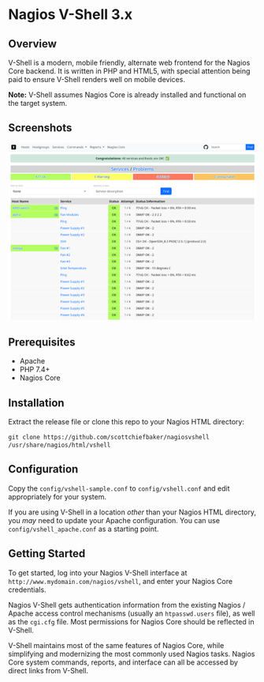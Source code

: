 # Nagios V-Shell 3.x

## Overview

V-Shell is a modern, mobile friendly, alternate web frontend for the Nagios Core
backend. It is written in PHP and HTML5, with special attention being paid to
ensure V-Shell renders well on mobile devices.

**Note:** V-Shell assumes Nagios Core is already installed and functional on the
target system.

## Screenshots
![Screenshot](screenshot.png?raw=true)

## Prerequisites

* Apache
* PHP 7.4+
* Nagios Core

## Installation

Extract the release file or clone this repo to your Nagios HTML directory:

```
git clone https://github.com/scottchiefbaker/nagiosvshell /usr/share/nagios/html/vshell
```

## Configuration

Copy the `config/vshell-sample.conf` to `config/vshell.conf` and edit
appropriately for your system.

If you are using V-Shell in a location *other* than your Nagios HTML directory,
you *may* need to update your Apache configuration. You can use
`config/vshell_apache.conf` as a starting point.

## Getting Started

To get started, log into your Nagios V-Shell interface at
`http://www.mydomain.com/nagios/vshell`, and enter your Nagios Core
credentials.

Nagios V-Shell gets authentication information from the existing Nagios / Apache
access control mechanisms (usually an `htpasswd.users` file), as well as the
`cgi.cfg` file.  Most permissions for Nagios Core should be reflected in
V-Shell.

V-Shell maintains most of the same features of Nagios Core, while simplifying
and modernizing the most commonly used Nagios tasks. Nagios Core system commands,
reports, and interface can all be accessed by direct links from V-Shell.
